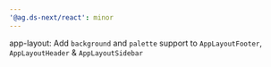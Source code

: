```yaml
---
'@ag.ds-next/react': minor
---
```


app-layout: Add `background` and `palette` support to `AppLayoutFooter`, `AppLayoutHeader` & `AppLayoutSidebar`
